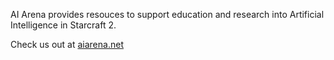 
AI Arena provides resouces to support education and research into Artificial Intelligence in Starcraft 2.

Check us out at [aiarena.net](https://aiarena.net)
